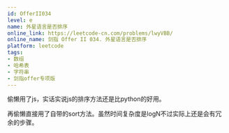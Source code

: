 ```yaml
---
id: OfferII034
level: e
name: 外星语言是否排序
online_link: https://leetcode-cn.com/problems/lwyVBB/
online_name: 剑指 Offer II 034. 外星语言是否排序
platform: leetcode
tags:
- 数组
- 哈希表
- 字符串
- 剑指offer专项版
---
```


偷懒用了js，实话实说js的排序方法还是比python的好用。

再偷懒直接用了自带的sort方法。虽然时间复杂度是logN不过实际上还是会有冗余的步骤。
